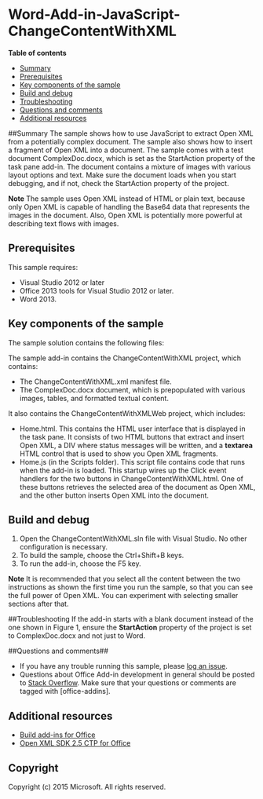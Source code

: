 # Word-Add-in-JavaScript-ChangeContentWithXML

**Table of contents**

* [Summary](#summary)
* [Prerequisites](#prerequisites)
* [Key components of the sample](#components)
* [Build and debug](#build)
* [Troubleshooting](#troubleshooting)
* [Questions and comments](#questions)
* [Additional resources](#additional-resources)

<a name="summary"></a>
##Summary
The sample shows how to use JavaScript to extract Open XML from a potentially complex document. The sample also shows how to insert a fragment of Open XML into a document. The sample comes with a test document ComplexDoc.docx, which is set as the StartAction property of the task pane add-in. The document contains a mixture of images with various layout options and text. Make sure the document loads when you start debugging, and if not, check the StartAction property of the project.

**Note** The sample uses Open XML instead of HTML or plain text, because only Open XML is capable of handling the Base64 data that represents the images in the document. Also, Open XML is potentially more powerful at describing text flows with images.

<a name="prerequisites"></a>
## Prerequisites ##

This sample requires:

- Visual Studio 2012 or later
- Office 2013 tools for Visual Studio 2012 or later.
- Word 2013.

<a name="components"></a>
## Key components of the sample
The sample solution contains the following files:

The sample add-in contains the ChangeContentWithXML project, which contains:

- The ChangeContentWithXML.xml manifest file.
- The ComplexDoc.docx document, which is prepopulated with various images, tables, and formatted textual content.

It also contains the ChangeContentWithXMLWeb project, which includes:

- Home.html. This contains the HTML user interface that is displayed in the task pane. It consists of two HTML buttons that extract and insert Open XML, a DIV where status messages will be written, and a **textarea** HTML control that is used to show you Open XML fragments.
- Home.js (in the Scripts folder). This script file contains code that runs when the add-in is loaded. This startup wires up the Click event handlers for the two buttons in ChangeContentWithXML.html. One of these buttons retrieves the selected area of the document as Open XML, and the other button inserts Open XML into the document.

<a name="build"></a>
## Build and debug ##

1. Open the ChangeContentWithXML.sln file with Visual Studio. No other configuration is necessary.
2. To build the sample, choose the Ctrl+Shift+B keys.
3. To run the add-in, choose the F5 key.

**Note** It is recommended that you select all the content between the two instructions as shown the first time you run the sample, so that you can see the full power of Open XML. You can experiment with selecting smaller sections after that.

<a name="troubleshooting"></a>
##Troubleshooting
If the add-in starts with a blank document instead of the one shown in Figure 1, ensure the **StartAction** property of the project is set to ComplexDoc.docx and not just to Word.

<a name="questions"></a>
##Questions and comments##

- If you have any trouble running this sample, please [log an issue](https://github.com/OfficeDev/Word-Add-in-JavaScript-ChangeContentWithXML//issues).
- Questions about Office Add-in development in general should be posted to [Stack Overflow](http://stackoverflow.com/questions/tagged/office-addins). Make sure that your questions or comments are tagged with [office-addins].


<a name="additional-resources"></a>
## Additional resources ##

- [Build add-ins for Office](http://msdn.microsoft.com/library/office/jj220060.aspx)
- [Open XML SDK 2.5 CTP for Office](http://msdn.microsoft.com/library/office/bb448854.aspx)

## Copyright
Copyright (c) 2015 Microsoft. All rights reserved.
